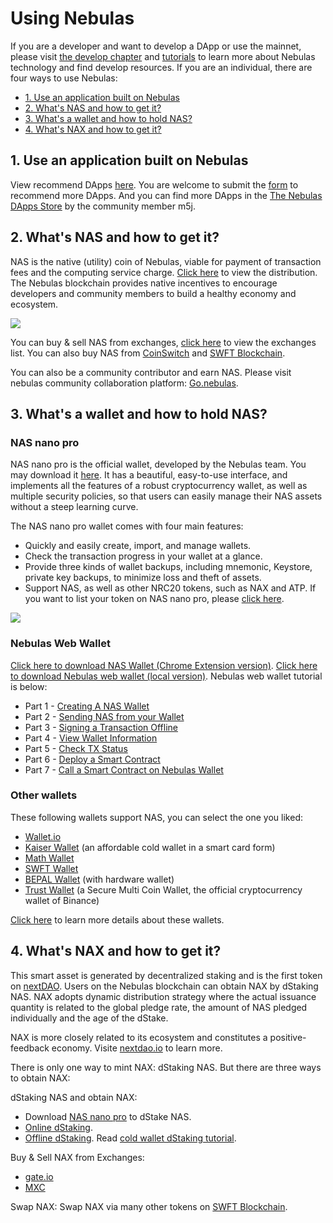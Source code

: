 # Using Nebulas

If you are a developer and want to develop a DApp or use the mainnet, please visit [the develop chapter](go-nebulas/README) and [tutorials](go-nebulas/tutorials/README) to learn more about Nebulas technology and find develop resources. If you are an individual, there are four ways to use Nebulas:

* [1. Use an application built on Nebulas](#use-an-application-built-on-nebulas)
* [2. What's NAS and how to get it?](#whats-nas-and-how-to-get-it)
* [3. What's a wallet and how to hold NAS?](#what-s-a-wallet-and-how-to-hold-nas)
* [4. What's NAX and how to get it?](#whats-nax-and-how-to-get-it)


## 1. Use an application built on Nebulas

View recommend DApps [here](https://nebulas.io/dapps.html). You are welcome to submit the [form](https://www.wenjuan.com/s/iEb2UnS/) to recommend more DApps. And you can find more DApps in the [The Nebulas DApps Store](https://www.nebulasdapps.com/) by the community member m5j.

## 2. What's NAS and how to get it?

NAS is the native (utility) coin of Nebulas, viable for payment of transaction fees and the computing service charge. [Click here](https://nebulas.io/transparency.html) to view the distribution. The Nebulas blockchain provides native incentives to encourage developers and community members to build a healthy economy and ecosystem.

![](https://nebulas.io/assets/images/community/token-flow.gif)

You can buy & sell NAS from exchanges, [click here](https://nebulas.io/nas.html) to view the exchanges list. You can also buy NAS from [CoinSwitch](https://exchange.nebulas.io) and [SWFT Blockchain](https://www.swft.pro/#/home).

You can also be a community contributor and earn NAS. Please visit nebulas community collaboration platform: [Go.nebulas](https://go.nebulas.io).

## 3. What's a wallet and how to hold NAS?

### NAS nano pro
NAS nano pro is the official wallet, developed by the Nebulas team. You may download it [here](https://nano.nebulas.io/index_en.html). It has a beautiful, easy-to-use interface, and implements all the features of a robust cryptocurrency wallet, as well as multiple security policies, so that users can easily manage their NAS assets without a steep learning curve.

The NAS nano pro wallet comes with four main features:

* Quickly and easily create, import, and manage wallets.
* Check the transaction progress in your wallet at a glance.
* Provide three kinds of wallet backups, including mnemonic, Keystore, private key backups, to minimize loss and theft of assets.
* Support NAS, as well as other NRC20 tokens, such as NAX and ATP. If you want to list your token on NAS nano pro, please [click here](http://va.mikecrm.com/OXmbhsJ).

![](/resources/nano_app_capture_en.png)

### Nebulas Web Wallet

[Click here to download NAS Wallet (Chrome Extension version)](https://chrome.google.com/webstore/detail/nasextwallet/gehjkhmhclgnkkhpfamakecfgakkfkco). [Click here to download Nebulas web wallet (local version)](https://github.com/nebulasio/web-wallet). Nebulas web wallet tutorial is below:

- Part 1 - [Creating A NAS Wallet](https://medium.com/nebulasio/creating-a-nas-wallet-9d01b5fa2df6)
- Part 2 - [Sending NAS from your Wallet](https://medium.com/nebulasio/sending-nas-from-your-wallet-be1b958c4e5d)
- Part 3 - [Signing a Transaction Offline](https://medium.com/nebulasio/signing-a-transaction-offline-ae8278f45201)
- Part 4 - [View Wallet Information](https://medium.com/nebulasio/view-wallet-information-fcea3ea35d94)
- Part 5 - [Check TX Status](https://medium.com/nebulasio/check-tx-status-8dc7dd9b79de)
- Part 6 - [Deploy a Smart Contract](https://medium.com/nebulasio/deploy-a-smart-contract-1e781e13c22e)
- Part 7 - [Call a Smart Contract on Nebulas Wallet](https://medium.com/nebulasio/call-a-smart-contract-on-nebulas-3522038aec18)

### Other wallets

These following wallets support NAS, you can select the one you liked:

* [Wallet.io](https://wallet.io/)
* [Kaiser Wallet](http://www.kisc.io/) (an affordable cold wallet in a smart card form)
* [Math Wallet](http://www.mathwallet.org/en/)
* [SWFT Wallet](https://www.swft.pro/#/home)
* [BEPAL Wallet](https://bepal.pro/) (with hardware wallet)
* [Trust Wallet](https://trustwallet.com/) (a Secure Multi Coin Wallet, the official cryptocurrency wallet of Binance)

[Click here](https://nebulas.io/wallets.html) to learn more details about these wallets.

## 4. What's NAX and how to get it?

This smart asset is generated by decentralized staking and is the first token on [nextDAO](https://nextdao.io). Users on the Nebulas blockchain can obtain NAX by dStaking NAS. NAX adopts dynamic distribution strategy where the actual issuance quantity is related to the global pledge rate, the amount of NAS pledged individually and the age of the dStake.

NAX is more closely related to its ecosystem and constitutes a positive-feedback economy. Visite [nextdao.io](https://nexedao.io) to learn more.

There is only one way to mint NAX: dStaking NAS. But there are three ways to obtain NAX:


dStaking NAS and obtain NAX:

* Download [NAS nano pro](https://nano.nebulas.io) to dStake NAS.
* [Online dStaking](https://dstaking.nebulas.io).
* [Offline dStaking](https://dstaking.nebulas.io/#/offline/). Read [cold wallet dStaking tutorial](https://community.nebulas.io/d/744-dstakingtutorial-of-cold-wallet). 

Buy & Sell NAX from Exchanges:

* [gate.io](https://gate.io)
* [MXC](https://www.mxc.com/)

Swap NAX: Swap NAX via many other tokens on [SWFT Blockchain](https://www.swft.pro/#/home).

